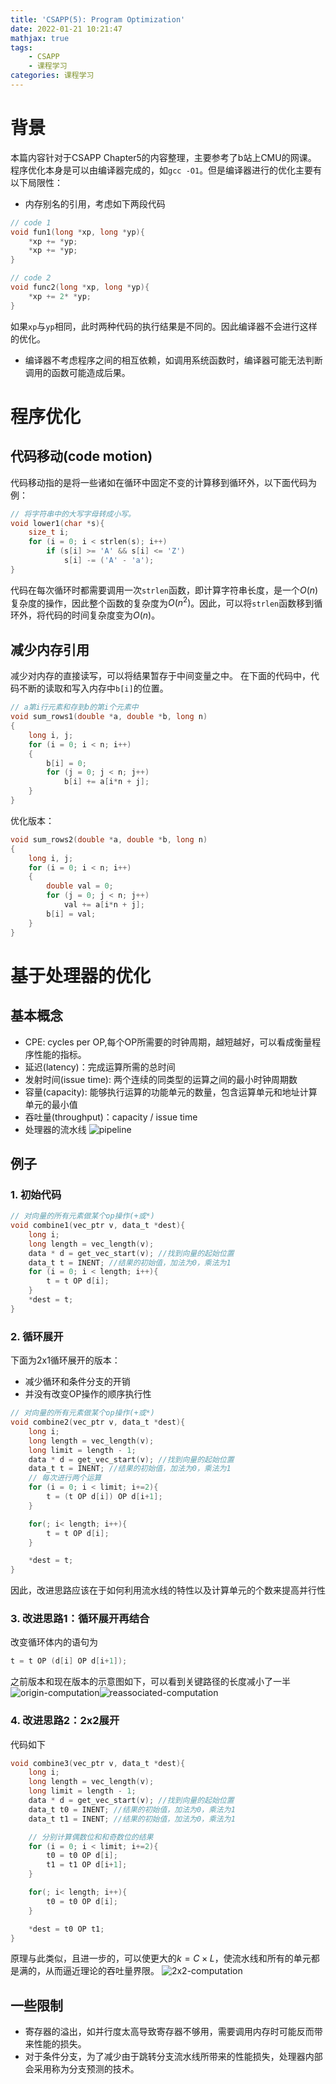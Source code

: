 ```yaml
---
title: 'CSAPP(5): Program Optimization'
date: 2022-01-21 10:21:47
mathjax: true
tags: 
    - CSAPP
    - 课程学习
categories: 课程学习
---
```

<style> h1 { border-bottom: none } </style>
<style> h2 { border-bottom: none } </style>

<!-- more -->

# 背景

本篇内容针对于CSAPP Chapter5的内容整理，主要参考了b站上CMU的网课。
程序优化本身是可以由编译器完成的，如`gcc -O1`。但是编译器进行的优化主要有以下局限性：

* 内存别名的引用，考虑如下两段代码

```C
// code 1
void fun1(long *xp, long *yp){
    *xp += *yp;
    *xp += *yp;
}
```

```C
// code 2
void func2(long *xp, long *yp){
    *xp += 2* *yp;
}
```
如果`xp`与`yp`相同，此时两种代码的执行结果是不同的。因此编译器不会进行这样的优化。

* 编译器不考虑程序之间的相互依赖，如调用系统函数时，编译器可能无法判断调用的函数可能造成后果。

# 程序优化

## 代码移动(code motion)

代码移动指的是将一些诸如在循环中固定不变的计算移到循环外，以下面代码为例：
```C
// 将字符串中的大写字母转成小写。
void lower1(char *s){
    size_t i;
    for (i = 0; i < strlen(s); i++)
        if (s[i] >= 'A' && s[i] <= 'Z')
            s[i] -= ('A' - 'a');
}
```
代码在每次循环时都需要调用一次`strlen`函数，即计算字符串长度，是一个$O(n)$复杂度的操作，因此整个函数的复杂度为$O(n^2)$。因此，可以将`strlen`函数移到循环外，将代码的时间复杂度变为$O(n)$。

## 减少内存引用

减少对内存的直接读写，可以将结果暂存于中间变量之中。
在下面的代码中，代码不断的读取和写入内存中`b[i]`的位置。
```C
// a第i行元素和存到b的第i个元素中
void sum_rows1(double *a, double *b, long n)
{
    long i, j;
    for (i = 0; i < n; i++)
    {
        b[i] = 0;
        for (j = 0; j < n; j++)
            b[i] += a[i*n + j];
    }
}
```
优化版本：
```C
void sum_rows2(double *a, double *b, long n)
{
    long i, j;
    for (i = 0; i < n; i++)
    {
        double val = 0;
        for (j = 0; j < n; j++)
            val += a[i*n + j];
        b[i] = val;
    }
}
```

# 基于处理器的优化

## 基本概念

* CPE: cycles per OP,每个OP所需要的时钟周期，越短越好，可以看成衡量程序性能的指标。
* 延迟(latency)：完成运算所需的总时间
* 发射时间(issue time): 两个连续的同类型的运算之间的最小时钟周期数
* 容量(capacity): 能够执行运算的功能单元的数量，包含运算单元和地址计算单元的最小值
* 吞吐量(throughput)：capacity / issue time
* 处理器的流水线
![pipeline](2022-1-21-CSAPP-5-Program-Optimization/1.png)

## 例子

### 1. 初始代码

```C
// 对向量的所有元素做某个op操作(+或*)
void combine1(vec_ptr v, data_t *dest){
    long i;
    long length = vec_length(v);
    data * d = get_vec_start(v); //找到向量的起始位置
    data_t t = INENT; //结果的初始值，加法为0，乘法为1
    for (i = 0; i < length; i++){
        t = t OP d[i];
    }
    *dest = t;
}
```

### 2. 循环展开

下面为2x1循环展开的版本：

* 减少循环和条件分支的开销
* 并没有改变OP操作的顺序执行性

```C
// 对向量的所有元素做某个op操作(+或*)
void combine2(vec_ptr v, data_t *dest){
    long i;
    long length = vec_length(v);
    long limit = length - 1;
    data * d = get_vec_start(v); //找到向量的起始位置
    data_t t = INENT; //结果的初始值，加法为0，乘法为1
    // 每次进行两个运算
    for (i = 0; i < limit; i+=2){
        t = (t OP d[i]) OP d[i+1];
    }

    for(; i< length; i++){
        t = t OP d[i];
    }

    *dest = t;
}
```
因此，改进思路应该在于如何利用流水线的特性以及计算单元的个数来提高并行性

### 3. 改进思路1：循环展开再结合

改变循环体内的语句为
```C
t = t OP (d[i] OP d[i+1]);
```
之前版本和现在版本的示意图如下，可以看到关键路径的长度减小了一半
![origin-computation](2022-1-21-CSAPP-5-Program-Optimization/5.png)![reassociated-computation](2022-1-21-CSAPP-5-Program-Optimization/2.png)

### 4. 改进思路2：2x2展开

代码如下
```C
void combine3(vec_ptr v, data_t *dest){
    long i;
    long length = vec_length(v);
    long limit = length - 1;
    data * d = get_vec_start(v); //找到向量的起始位置
    data_t t0 = INENT; //结果的初始值，加法为0，乘法为1
    data_t t1 = INENT; //结果的初始值，加法为0，乘法为1

    // 分别计算偶数位和和奇数位的结果
    for (i = 0; i < limit; i+=2){
        t0 = t0 OP d[i];
        t1 = t1 OP d[i+1];
    }

    for(; i< length; i++){
        t0 = t0 OP d[i];
    }

    *dest = t0 OP t1;
}
```
原理与此类似，且进一步的，可以使更大的$k = C \times L$，使流水线和所有的单元都是满的，从而逼近理论的吞吐量界限。
![2x2-computation](2022-1-21-CSAPP-5-Program-Optimization/4.png)

## 一些限制

* 寄存器的溢出，如并行度太高导致寄存器不够用，需要调用内存时可能反而带来性能的损失。
* 对于条件分支，为了减少由于跳转分支流水线所带来的性能损失，处理器内部会采用称为分支预测的技术。
